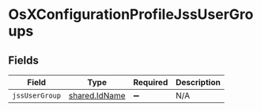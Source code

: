 # OsXConfigurationProfileJssUserGroups


## Fields

| Field                                                 | Type                                                  | Required                                              | Description                                           |
| ----------------------------------------------------- | ----------------------------------------------------- | ----------------------------------------------------- | ----------------------------------------------------- |
| `jssUserGroup`                                        | [shared.IdName](../../../sdk/models/shared/idname.md) | :heavy_minus_sign:                                    | N/A                                                   |